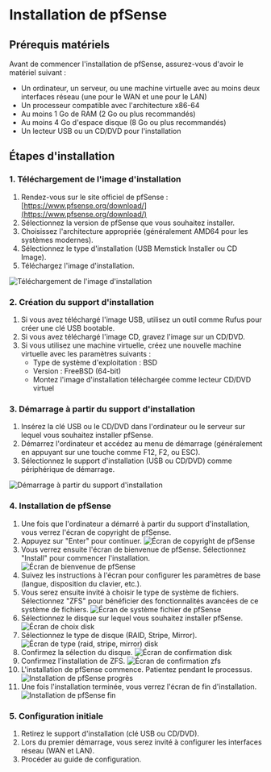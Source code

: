 # Installation de pfSense

## Prérequis matériels
Avant de commencer l'installation de pfSense, assurez-vous d'avoir le matériel suivant :

- Un ordinateur, un serveur, ou une machine virtuelle avec au moins deux interfaces réseau (une pour le WAN et une pour le LAN)
- Un processeur compatible avec l'architecture x86-64
- Au moins 1 Go de RAM (2 Go ou plus recommandés)
- Au moins 4 Go d'espace disque (8 Go ou plus recommandés)
- Un lecteur USB ou un CD/DVD pour l'installation

## Étapes d'installation

### 1. Téléchargement de l'image d'installation

1. Rendez-vous sur le site officiel de pfSense : [https://www.pfsense.org/download/](https://www.pfsense.org/download/)
2. Sélectionnez la version de pfSense que vous souhaitez installer.
3. Choisissez l'architecture appropriée (généralement AMD64 pour les systèmes modernes).
4. Sélectionnez le type d'installation (USB Memstick Installer ou CD Image).
5. Téléchargez l'image d'installation.

![Téléchargement de l'image d'installation](../images/pfsense_download.png)

### 2. Création du support d'installation

1. Si vous avez téléchargé l'image USB, utilisez un outil comme Rufus pour créer une clé USB bootable.
2. Si vous avez téléchargé l'image CD, gravez l'image sur un CD/DVD.
3. Si vous utilisez une machine virtuelle, créez une nouvelle machine virtuelle avec les paramètres suivants :
    - Type de système d'exploitation : BSD
    - Version : FreeBSD (64-bit)
    - Montez l'image d'installation téléchargée comme lecteur CD/DVD virtuel

### 3. Démarrage à partir du support d'installation

1. Insérez la clé USB ou le CD/DVD dans l'ordinateur ou le serveur sur lequel vous souhaitez installer pfSense.
2. Démarrez l'ordinateur et accédez au menu de démarrage (généralement en appuyant sur une touche comme F12, F2, ou ESC).
3. Sélectionnez le support d'installation (USB ou CD/DVD) comme périphérique de démarrage.

![Démarrage à partir du support d'installation](../images/pfsense_boot_menu.png)

### 4. Installation de pfSense

1. Une fois que l'ordinateur a démarré à partir du support d'installation, vous verrez l'écran de copyright de pfSense.
2. Appuyez sur "Enter" pour continuer.
![Écran de copyright de pfSense](../images/pfsense_copyright.png)
3. Vous verrez ensuite l'écran de bienvenue de pfSense. Sélectionnez "Install" pour commencer l'installation.
![Écran de bienvenue de pfSense](../images/pfsense_welcome.png)
4. Suivez les instructions à l'écran pour configurer les paramètres de base (langue, disposition du clavier, etc.).
5. Vous serez ensuite invité à choisir le type de système de fichiers. Sélectionnez "ZFS" pour bénéficier des fonctionnalités avancées de ce système de fichiers.
![Écran de système fichier de pfSense](../images/pfsense_zfs.png)
6. Sélectionnez le disque sur lequel vous souhaitez installer pfSense.
![Écran de choix disk](../images/pfsense_zfs_disk_select.png)
7. Sélectionnez le type de disque (RAID, Stripe, Mirror).
![Écran de type (raid, stripe, mirror) disk](../images/pfsense_zfs_disk_type.png)
8. Confirmez la sélection du disque.
![Écran de confirmation disk](../images/pfsense_zfs_disk_confirm.png)
9. Confirmez l'installation de ZFS.
![Écran de confirmation zfs](../images/pfsense_zfs_install.png)
10. L'installation de pfSense commence. Patientez pendant le processus.
![Installation de pfSense progrès](../images/pfsense_progress.png)
11. Une fois l'installation terminée, vous verrez l'écran de fin d'installation.
![Installation de pfSense fin](../images/pfsense_complete.png)

### 5. Configuration initiale

1. Retirez le support d'installation (clé USB ou CD/DVD).
2. Lors du premier démarrage, vous serez invité à configurer les interfaces réseau (WAN et LAN).
3. Procéder au guide de configuration.
